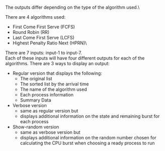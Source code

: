 The outputs differ depending on the type of the algorithm used.\

There are 4 algorithms used:
* First Come First Serve (FCFS)
* Round Robin (RR)
* Last Come First Serve (LCFS)
* Highest Penalty Ratio Next (HPRN)\

There are 7 inputs: input-1 to input-7.\
Each of these inputs will have four different outputs for each of the algorithms.
There are 3 ways to display an output:
* Regular version that displays the following:
  * The original list
  * The sorted list by the arrival time
  * The name of the algorithm used
  * Each process information
  * Summary Data
* Verbose version
  * same as regular version but
  * displays additional information on the state and remaining burst for each process
* Show-random version
  * same as verbose version but
  * displays additional information on the random number chosen for calculating the CPU burst when choosing a ready process to run
  

